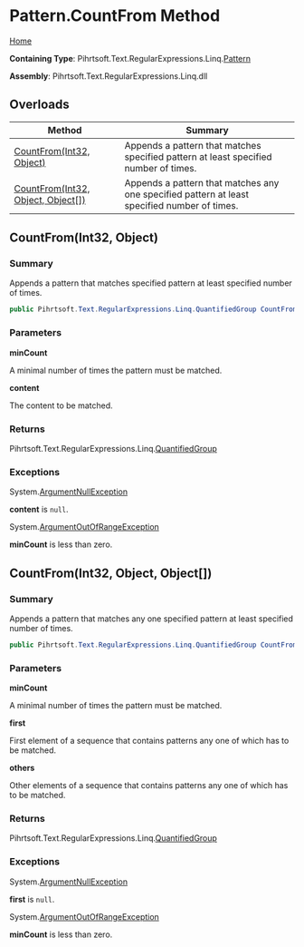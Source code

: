 # Pattern\.CountFrom Method

[Home](../../../../../../README.md)

**Containing Type**: Pihrtsoft\.Text\.RegularExpressions\.Linq\.[Pattern](../README.md)

**Assembly**: Pihrtsoft\.Text\.RegularExpressions\.Linq\.dll

## Overloads

| Method | Summary |
| ------ | ------- |
| [CountFrom(Int32, Object)](#Pihrtsoft_Text_RegularExpressions_Linq_Pattern_CountFrom_System_Int32_System_Object_) | Appends a pattern that matches specified pattern at least specified number of times\. |
| [CountFrom(Int32, Object, Object\[\])](#Pihrtsoft_Text_RegularExpressions_Linq_Pattern_CountFrom_System_Int32_System_Object_System_Object___) | Appends a pattern that matches any one specified pattern at least specified number of times\. |

## CountFrom\(Int32, Object\) <a name="Pihrtsoft_Text_RegularExpressions_Linq_Pattern_CountFrom_System_Int32_System_Object_"></a>

### Summary

Appends a pattern that matches specified pattern at least specified number of times\.

```csharp
public Pihrtsoft.Text.RegularExpressions.Linq.QuantifiedGroup CountFrom(int minCount, object content)
```

### Parameters

**minCount**

A minimal number of times the pattern must be matched\.

**content**

The content to be matched\.

### Returns

Pihrtsoft\.Text\.RegularExpressions\.Linq\.[QuantifiedGroup](../../QuantifiedGroup/README.md)

### Exceptions

System\.[ArgumentNullException](https://docs.microsoft.com/en-us/dotnet/api/system.argumentnullexception)

**content** is `null`\.

System\.[ArgumentOutOfRangeException](https://docs.microsoft.com/en-us/dotnet/api/system.argumentoutofrangeexception)

**minCount** is less than zero\.

## CountFrom\(Int32, Object, Object\[\]\) <a name="Pihrtsoft_Text_RegularExpressions_Linq_Pattern_CountFrom_System_Int32_System_Object_System_Object___"></a>

### Summary

Appends a pattern that matches any one specified pattern at least specified number of times\.

```csharp
public Pihrtsoft.Text.RegularExpressions.Linq.QuantifiedGroup CountFrom(int minCount, object first, params object[] others)
```

### Parameters

**minCount**

A minimal number of times the pattern must be matched\.

**first**

First element of a sequence that contains patterns any one of which has to be matched\.

**others**

Other elements of a sequence that contains patterns any one of which has to be matched\.

### Returns

Pihrtsoft\.Text\.RegularExpressions\.Linq\.[QuantifiedGroup](../../QuantifiedGroup/README.md)

### Exceptions

System\.[ArgumentNullException](https://docs.microsoft.com/en-us/dotnet/api/system.argumentnullexception)

**first** is `null`\.

System\.[ArgumentOutOfRangeException](https://docs.microsoft.com/en-us/dotnet/api/system.argumentoutofrangeexception)

**minCount** is less than zero\.

